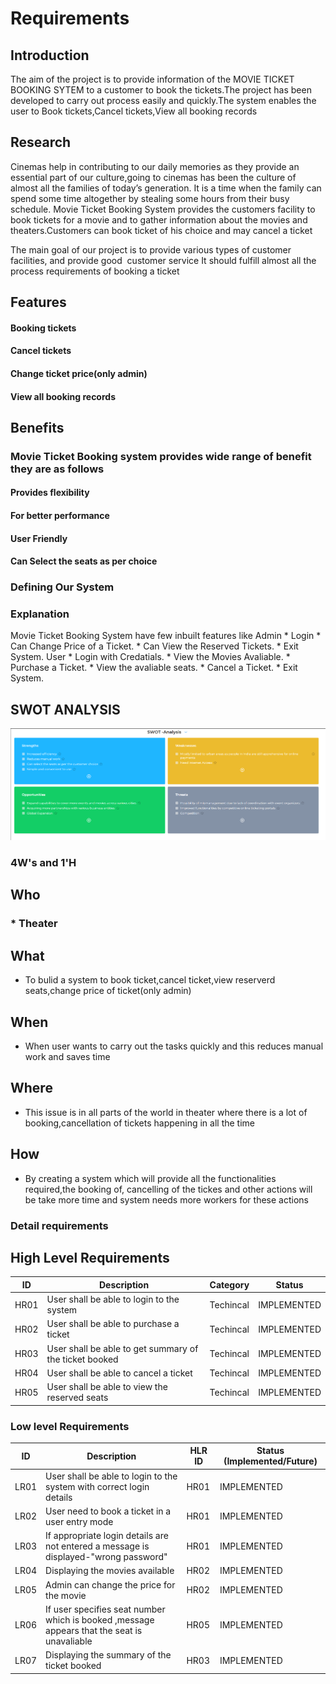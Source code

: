 # Requirements
## Introduction
  The aim of the project is to provide information of the MOVIE TICKET BOOKING SYTEM to a customer to book  the tickets.The project has been developed to carry out process easily and quickly.The system enables the user to Book tickets,Cancel tickets,View all booking records

## Research
Cinemas help in contributing to our daily memories as they provide an essential part of our culture,going to cinemas has been the culture of almost all the families of today’s generation. It is a time when the family can spend some time altogether by stealing some hours from their busy schedule. Movie Ticket Booking System provides the customers facility to book tickets for a movie and to gather information about the movies and theaters.Customers can book ticket of his choice and may cancel a ticket

The main goal of our project is to provide various types of customer facilities, and provide good  customer service
   It should fulfill almost all the process requirements of booking a ticket

## Features
#### Booking tickets
#### Cancel tickets
#### Change ticket price(only admin)
#### View all booking records
## Benefits
### Movie Ticket Booking system provides wide range of benefit they are as follows
#### Provides flexibility
#### For better performance
#### User Friendly
#### Can Select the seats as per choice

### Defining Our System
### Explanation
Movie Ticket Booking System have few inbuilt features like
      Admin
    * Login 
    * Can Change Price of a Ticket.
    * Can View the Reserved Tickets.
    * Exit System.
      User
    * Login with Credatials.
    * View the Movies Avaliable.
    * Purchase a Ticket.
    * View the avaliable seats.
    * Cancel a Ticket.
    * Exit System.
   
## SWOT ANALYSIS
![SWOT Analysis](https://github.com/Avishek2579/M1_Movie_Ticket_Booking_System/blob/main/1_Requirements/swot-analysis.png)

### 4W&#39;s and 1&#39;H

## Who
### * Theater

## What
*   To bulid a system to book ticket,cancel ticket,view reserverd seats,change price of ticket(only admin)

## When
*   When user wants to carry out the tasks quickly and this reduces manual work and saves time

## Where
*   This issue is in all parts of the world in theater where there is a lot of booking,cancellation of tickets happening in all the time

## How
*   By creating a system which will provide all the functionalities required,the booking of, cancelling of the tickes and other actions will be take more time and system needs more workers for these actions

### Detail requirements

## High Level Requirements 
| ID | Description | Category | Status | 
| ----- | ----- | ------- | ---------|
| HR01 | User shall be able to login to the system| Techincal | IMPLEMENTED | 
| HR02 | User shall be able to purchase a ticket | Techincal | IMPLEMENTED |
| HR03 | User shall be able to get summary of the ticket booked | Techincal | IMPLEMENTED |
| HR04 | User shall be able to cancel a ticket| Techincal | IMPLEMENTED |
| HR05 | User shall be able to view the reserved seats  | Techincal | IMPLEMENTED |

### Low level Requirements
 
| ID | Description | HLR ID | Status (Implemented/Future) |
| ------ | --------- | ------ | ----- |
|LR01|User shall be able to login to the system with correct login details|HR01|IMPLEMENTED|
|LR02|User need to book a ticket in a user entry mode|HR01|IMPLEMENTED|
|LR03| If appropriate login details are not entered a message is displayed-"wrong password" | HR01 | IMPLEMENTED |
|LR04 |Displaying the movies available  | HR02 | IMPLEMENTED |
|LR05| Admin can change the price for the movie| HR02|IMPLEMENTED|
|LR06 |If user specifies seat number which  is booked ,message appears that the seat is unavaliable  | HR05 | IMPLEMENTED |
|LR07 |Displaying the summary of the ticket booked  | HR03 |IMPLEMENTED|
<!--
Refernces Have refered google for some part of coding and information
-->

